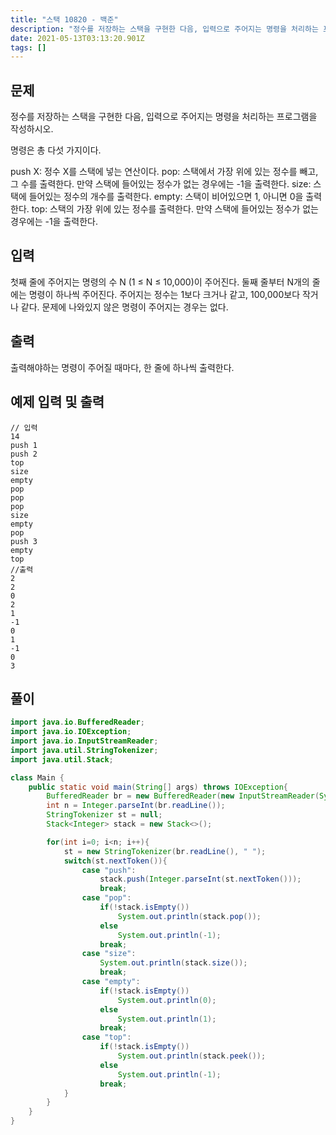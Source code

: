 ```yaml
---
title: "스택 10820 - 백준"
description: "정수를 저장하는 스택을 구현한 다음, 입력으로 주어지는 명령을 처리하는 프로그램을 작성하시오.명령은 총 다섯 가지이다.push X: 정수 X를 스택에 넣는 연산이다.pop: 스택에서 가장 위에 있는 정수를 빼고, 그 수를 출력한다. 만약 스택에 들어있는 정수가 없는 경"
date: 2021-05-13T03:13:20.901Z
tags: []
---
```

## 문제
정수를 저장하는 스택을 구현한 다음, 입력으로 주어지는 명령을 처리하는 프로그램을 작성하시오.

명령은 총 다섯 가지이다.

push X: 정수 X를 스택에 넣는 연산이다.
pop: 스택에서 가장 위에 있는 정수를 빼고, 그 수를 출력한다. 만약 스택에 들어있는 정수가 없는 경우에는 -1을 출력한다.
size: 스택에 들어있는 정수의 개수를 출력한다.
empty: 스택이 비어있으면 1, 아니면 0을 출력한다.
top: 스택의 가장 위에 있는 정수를 출력한다. 만약 스택에 들어있는 정수가 없는 경우에는 -1을 출력한다.

## 입력
첫째 줄에 주어지는 명령의 수 N (1 ≤ N ≤ 10,000)이 주어진다. 둘째 줄부터 N개의 줄에는 명령이 하나씩 주어진다. 주어지는 정수는 1보다 크거나 같고, 100,000보다 작거나 같다. 문제에 나와있지 않은 명령이 주어지는 경우는 없다.

## 출력
출력해야하는 명령이 주어질 때마다, 한 줄에 하나씩 출력한다.

## 예제 입력 및 출력 
```
// 입력
14
push 1
push 2
top
size
empty
pop
pop
pop
size
empty
pop
push 3
empty
top
//출력
2
2
0
2
1
-1
0
1
-1
0
3
```

## 풀이
```java
import java.io.BufferedReader;
import java.io.IOException;
import java.io.InputStreamReader;
import java.util.StringTokenizer;
import java.util.Stack;

class Main {
    public static void main(String[] args) throws IOException{
        BufferedReader br = new BufferedReader(new InputStreamReader(System.in));
        int n = Integer.parseInt(br.readLine());
        StringTokenizer st = null;
        Stack<Integer> stack = new Stack<>();

        for(int i=0; i<n; i++){
            st = new StringTokenizer(br.readLine(), " ");
            switch(st.nextToken()){
                case "push":
                    stack.push(Integer.parseInt(st.nextToken()));
                    break;
                case "pop":
                    if(!stack.isEmpty())
                        System.out.println(stack.pop());
                    else
                        System.out.println(-1);
                    break;
                case "size":
                    System.out.println(stack.size());
                    break;
                case "empty":
                    if(!stack.isEmpty())
                        System.out.println(0);
                    else
                        System.out.println(1);
                    break;
                case "top":
                    if(!stack.isEmpty())
                        System.out.println(stack.peek());
                    else
                        System.out.println(-1);
                    break;
            }
        }
    }
}
```